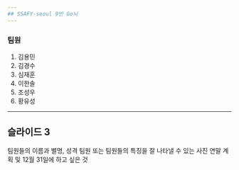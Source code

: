 ```yaml
---
## SSAFY-seoul 9반 Go뇌
---
```

### 팀원
1. 김용민
2. 김경수
3. 심재훈
4. 이한솔
5. 조성우
6. 황유성
---
## 슬라이드 3



팀원들의 이름과 별명, 성격
팀원 또는 팀원들의 특징을 잘 나타낼 수 있는 사진
연말 계획 및 12월 31일에 하고 싶은 것
